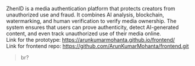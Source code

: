 ZhenID is a media authentication platform that protects creators from unauthorized use and fraud. It combines AI analysis, blockchain, watermarking, and human verification to verify media ownership. The system ensures that users can prove authenticity, detect AI-generated content, and even track unauthorized use of their media online.
<br>
Link for the prototype: https://arunkumarmohanta.github.io/frontend/
<br>
Link for frontend repo: https://github.com/ArunKumarMohanta/frontend.git
>br?
